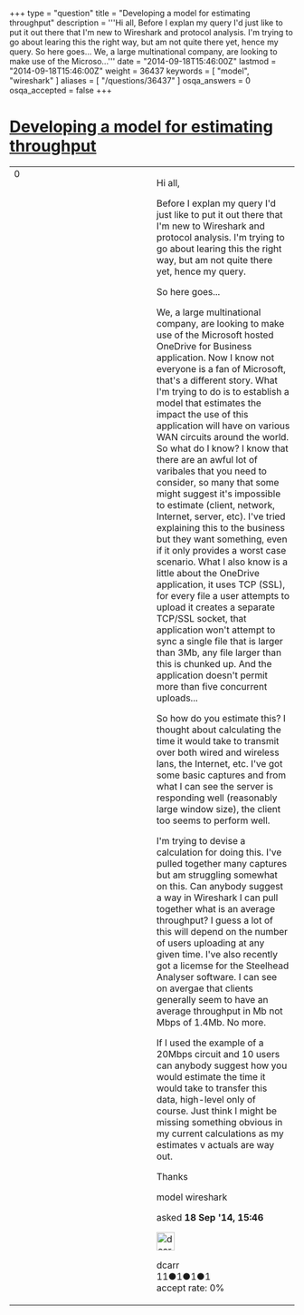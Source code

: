 +++
type = "question"
title = "Developing a model for estimating throughput"
description = '''Hi all, Before I explan my query I&#x27;d just like to put it out there that I&#x27;m new to Wireshark and protocol analysis. I&#x27;m trying to go about learing this the right way, but am not quite there yet, hence my query. So here goes... We, a large multinational company, are looking to make use of the Microso...'''
date = "2014-09-18T15:46:00Z"
lastmod = "2014-09-18T15:46:00Z"
weight = 36437
keywords = [ "model", "wireshark" ]
aliases = [ "/questions/36437" ]
osqa_answers = 0
osqa_accepted = false
+++

<div class="headNormal">

# [Developing a model for estimating throughput](/questions/36437/developing-a-model-for-estimating-throughput)

</div>

<div id="main-body">

<div id="askform">

<table id="question-table" style="width:100%;"><colgroup><col style="width: 50%" /><col style="width: 50%" /></colgroup><tbody><tr class="odd"><td style="width: 30px; vertical-align: top"><div class="vote-buttons"><span id="post-36437-upvote" class="ajax-command post-vote up" rel="nofollow" title="I like this post (click again to cancel)"> </span><div id="post-36437-score" class="post-score" title="current number of votes">0</div><span id="post-36437-downvote" class="ajax-command post-vote down" rel="nofollow" title="I dont like this post (click again to cancel)"> </span> <span id="favorite-mark" class="ajax-command favorite-mark" rel="nofollow" title="mark/unmark this question as favorite (click again to cancel)"> </span><div id="favorite-count" class="favorite-count"></div></div></td><td><div id="item-right"><div class="question-body"><p>Hi all,</p><p>Before I explan my query I'd just like to put it out there that I'm new to Wireshark and protocol analysis. I'm trying to go about learing this the right way, but am not quite there yet, hence my query.</p><p>So here goes...</p><p>We, a large multinational company, are looking to make use of the Microsoft hosted OneDrive for Business application. Now I know not everyone is a fan of Microsoft, that's a different story. What I'm trying to do is to establish a model that estimates the impact the use of this application will have on various WAN circuits around the world. So what do I know? I know that there are an awful lot of varibales that you need to consider, so many that some might suggest it's impossible to estimate (client, network, Internet, server, etc). I've tried explaining this to the business but they want something, even if it only provides a worst case scenario. What I also know is a little about the OneDrive application, it uses TCP (SSL), for every file a user attempts to upload it creates a separate TCP/SSL socket, that application won't attempt to sync a single file that is larger than 3Mb, any file larger than this is chunked up. And the application doesn't permit more than five concurrent uploads...</p><p>So how do you estimate this? I thought about calculating the time it would take to transmit over both wired and wireless lans, the Internet, etc. I've got some basic captures and from what I can see the server is responding well (reasonably large window size), the client too seems to perform well.</p><p>I'm trying to devise a calculation for doing this. I've pulled together many captures but am struggling somewhat on this. Can anybody suggest a way in Wireshark I can pull together what is an average throughput? I guess a lot of this will depend on the number of users uploading at any given time. I've also recently got a licemse for the Steelhead Analyser software. I can see on avergae that clients generally seem to have an average throughput in Mb not Mbps of 1.4Mb. No more.</p><p>If I used the example of a 20Mbps circuit and 10 users can anybody suggest how you would estimate the time it would take to transfer this data, high-level only of course. Just think I might be missing something obvious in my current calculations as my estimates v actuals are way out.</p><p>Thanks</p></div><div id="question-tags" class="tags-container tags"><span class="post-tag tag-link-model" rel="tag" title="see questions tagged &#39;model&#39;">model</span> <span class="post-tag tag-link-wireshark" rel="tag" title="see questions tagged &#39;wireshark&#39;">wireshark</span></div><div id="question-controls" class="post-controls"></div><div class="post-update-info-container"><div class="post-update-info post-update-info-user"><p>asked <strong>18 Sep '14, 15:46</strong></p><img src="https://secure.gravatar.com/avatar/aa9cb2452882c53ab182eb819d527ca6?s=32&amp;d=identicon&amp;r=g" class="gravatar" width="32" height="32" alt="dcarr&#39;s gravatar image" /><p><span>dcarr</span><br />
<span class="score" title="11 reputation points">11</span><span title="1 badges"><span class="badge1">●</span><span class="badgecount">1</span></span><span title="1 badges"><span class="silver">●</span><span class="badgecount">1</span></span><span title="1 badges"><span class="bronze">●</span><span class="badgecount">1</span></span><br />
<span class="accept_rate" title="Rate of the user&#39;s accepted answers">accept rate:</span> <span title="dcarr has no accepted answers">0%</span></p></div></div><div id="comments-container-36437" class="comments-container"></div><div id="comment-tools-36437" class="comment-tools"></div><div class="clear"></div><div id="comment-36437-form-container" class="comment-form-container"></div><div class="clear"></div></div></td></tr></tbody></table>

</div>

</div>


